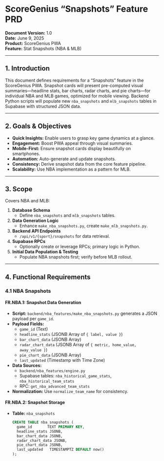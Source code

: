 # ScoreGenius “Snapshots” Feature PRD

**Document Version:** 1.0  
**Date:** June 9, 2025  
**Product:** ScoreGenius PWA  
**Feature:** Stat Snapshots (NBA & MLB)

---

## 1. Introduction

This document defines requirements for a “Snapshots” feature in the ScoreGenius PWA. Snapshot cards will present pre-computed visual summaries—headline stats, bar charts, radar charts, and pie charts—for individual NBA and MLB games, optimized for mobile viewing. Backend Python scripts will populate new `nba_snapshots` and `mlb_snapshots` tables in Supabase with structured JSON data.

---

## 2. Goals & Objectives

- **Quick Insights:** Enable users to grasp key game dynamics at a glance.  
- **Engagement:** Boost PWA appeal through visual summaries.  
- **Mobile-First:** Ensure snapshot cards display beautifully on smartphones.  
- **Automation:** Auto-generate and update snapshots.  
- **Consistency:** Derive snapshot data from the core feature pipeline.  
- **Scalability:** Use NBA implementation as a pattern for MLB.

---

## 3. Scope

Covers NBA and MLB:

1. **Database Schema**  
   - Define `nba_snapshots` and `mlb_snapshots` tables.  
2. **Data Generation Logic**  
   - Enhance `make_nba_snapshots.py`, create `make_mlb_snapshots.py`.  
3. **Backend API Endpoints**  
   - `/api/v1/{sport}/snapshots` for data retrieval.  
4. **Supabase RPCs**  
   - Optionally create or leverage RPCs; primary logic in Python.  
5. **Initial Data Population & Testing**  
   - Populate NBA snapshots first; verify before MLB rollout.

---

## 4. Functional Requirements

### 4.1 NBA Snapshots

#### FR.NBA.1: Snapshot Data Generation
- **Script:** `backend/nba_features/make_nba_snapshots.py` generates a JSON payload per `game_id`.  
- **Payload Fields:**  
  - `game_id` (Text)  
  - `headline_stats` (JSONB Array of `{ label, value }`)  
  - `bar_chart_data` (JSONB Array)  
  - `radar_chart_data` (JSONB Array of `{ metric, home_value, away_value }`)  
  - `pie_chart_data` (JSONB Array)  
  - `last_updated` (Timestamp with Time Zone)  
- **Data Sources:**  
  - `backend/nba_features/engine.py`  
  - Supabase tables: `nba_historical_game_stats`, `nba_historical_team_stats`  
  - RPC: `get_nba_advanced_team_stats`  
- **Normalization:** Use `normalize_team_name` for consistency.

#### FR.NBA.2: Snapshot Storage
- **Table:** `nba_snapshots`  
  ```sql
  CREATE TABLE nba_snapshots (
    game_id       TEXT PRIMARY KEY,
    headline_stats JSONB,
    bar_chart_data JSONB,
    radar_chart_data JSONB,
    pie_chart_data JSONB,
    last_updated   TIMESTAMPTZ DEFAULT now()
  );
